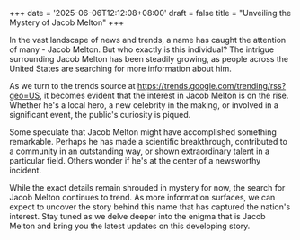 +++
date = '2025-06-06T12:12:08+08:00'
draft = false
title = "Unveiling the Mystery of Jacob Melton"
+++

In the vast landscape of news and trends, a name has caught the attention of many - Jacob Melton. But who exactly is this individual? The intrigue surrounding Jacob Melton has been steadily growing, as people across the United States are searching for more information about him. 

As we turn to the trends source at https://trends.google.com/trending/rss?geo=US, it becomes evident that the interest in Jacob Melton is on the rise. Whether he's a local hero, a new celebrity in the making, or involved in a significant event, the public's curiosity is piqued.

Some speculate that Jacob Melton might have accomplished something remarkable. Perhaps he has made a scientific breakthrough, contributed to a community in an outstanding way, or shown extraordinary talent in a particular field. Others wonder if he's at the center of a newsworthy incident.

While the exact details remain shrouded in mystery for now, the search for Jacob Melton continues to trend. As more information surfaces, we can expect to uncover the story behind this name that has captured the nation's interest. Stay tuned as we delve deeper into the enigma that is Jacob Melton and bring you the latest updates on this developing story.